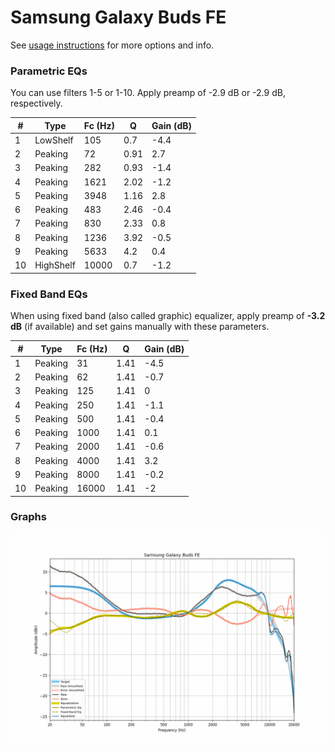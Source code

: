 # Samsung Galaxy Buds FE
See [usage instructions](https://github.com/jaakkopasanen/AutoEq#usage) for more options and info.

### Parametric EQs
You can use filters 1-5 or 1-10. Apply preamp of -2.9 dB or -2.9 dB, respectively.

|   # | Type      |   Fc (Hz) |    Q |   Gain (dB) |
|-----|-----------|-----------|------|-------------|
|   1 | LowShelf  |       105 | 0.7  |        -4.4 |
|   2 | Peaking   |        72 | 0.91 |         2.7 |
|   3 | Peaking   |       282 | 0.93 |        -1.4 |
|   4 | Peaking   |      1621 | 2.02 |        -1.2 |
|   5 | Peaking   |      3948 | 1.16 |         2.8 |
|   6 | Peaking   |       483 | 2.46 |        -0.4 |
|   7 | Peaking   |       830 | 2.33 |         0.8 |
|   8 | Peaking   |      1236 | 3.92 |        -0.5 |
|   9 | Peaking   |      5633 | 4.2  |         0.4 |
|  10 | HighShelf |     10000 | 0.7  |        -1.2 |

### Fixed Band EQs
When using fixed band (also called graphic) equalizer, apply preamp of **-3.2 dB** (if available) and set gains manually with these parameters.

|   # | Type    |   Fc (Hz) |    Q |   Gain (dB) |
|-----|---------|-----------|------|-------------|
|   1 | Peaking |        31 | 1.41 |        -4.5 |
|   2 | Peaking |        62 | 1.41 |        -0.7 |
|   3 | Peaking |       125 | 1.41 |         0   |
|   4 | Peaking |       250 | 1.41 |        -1.1 |
|   5 | Peaking |       500 | 1.41 |        -0.4 |
|   6 | Peaking |      1000 | 1.41 |         0.1 |
|   7 | Peaking |      2000 | 1.41 |        -0.6 |
|   8 | Peaking |      4000 | 1.41 |         3.2 |
|   9 | Peaking |      8000 | 1.41 |        -0.2 |
|  10 | Peaking |     16000 | 1.41 |        -2   |

### Graphs
![](./Samsung%20Galaxy%20Buds%20FE.png)
